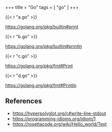 +++
title = "Go"
tags = [ "go" ]
+++

{{< r "a.go" >}}

<https://golang.org/pkg/builtin#print>

{{< r "b.go" >}}

<https://golang.org/pkg/builtin#println>

{{< r "c.go" >}}

<https://golang.org/pkg/fmt#Print>

{{< r "d.go" >}}

<https://golang.org/pkg/fmt#Println>

## References

- <https://hyperpolyglot.org/c#write-line-stdout>
- <https://programming-idioms.org/idiom/1>
- <https://rosettacode.org/wiki/Hello_world/Text>

